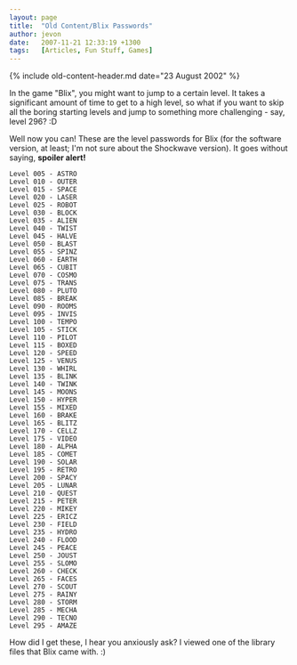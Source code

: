 ```yaml
---
layout: page
title:  "Old Content/Blix Passwords"
author: jevon
date:   2007-11-21 12:33:19 +1300
tags:   [Articles, Fun Stuff, Games]
---
```


{% include old-content-header.md date="23 August 2002" %}

In the game "Blix", you might want to jump to a certain level. It takes a significant amount of time to get to a high level, so what if you want to skip all the boring starting levels and jump to something more challenging - say, level 296? :D

Well now you can! These are the level passwords for Blix (for the software version, at least; I'm not sure about the Shockwave version). It goes without saying, **spoiler alert!**

```
Level 005 - ASTRO
Level 010 - OUTER
Level 015 - SPACE
Level 020 - LASER
Level 025 - ROBOT
Level 030 - BLOCK
Level 035 - ALIEN
Level 040 - TWIST
Level 045 - HALVE
Level 050 - BLAST
Level 055 - SPINZ
Level 060 - EARTH
Level 065 - CUBIT
Level 070 - COSMO
Level 075 - TRANS
Level 080 - PLUTO
Level 085 - BREAK
Level 090 - ROOMS
Level 095 - INVIS
Level 100 - TEMPO
Level 105 - STICK
Level 110 - PILOT
Level 115 - BOXED
Level 120 - SPEED
Level 125 - VENUS
Level 130 - WHIRL
Level 135 - BLINK
Level 140 - TWINK
Level 145 - MOONS
Level 150 - HYPER
Level 155 - MIXED
Level 160 - BRAKE
Level 165 - BLITZ
Level 170 - CELLZ
Level 175 - VIDEO
Level 180 - ALPHA
Level 185 - COMET
Level 190 - SOLAR
Level 195 - RETRO
Level 200 - SPACY
Level 205 - LUNAR
Level 210 - QUEST
Level 215 - PETER
Level 220 - MIKEY
Level 225 - ERICZ
Level 230 - FIELD
Level 235 - HYDRO
Level 240 - FLOOD
Level 245 - PEACE
Level 250 - JOUST
Level 255 - SLOMO
Level 260 - CHECK
Level 265 - FACES
Level 270 - SCOUT
Level 275 - RAINY
Level 280 - STORM
Level 285 - MECHA
Level 290 - TECNO
Level 295 - AMAZE
```

How did I get these, I hear you anxiously ask? I viewed one of the library files that Blix came with. :)
